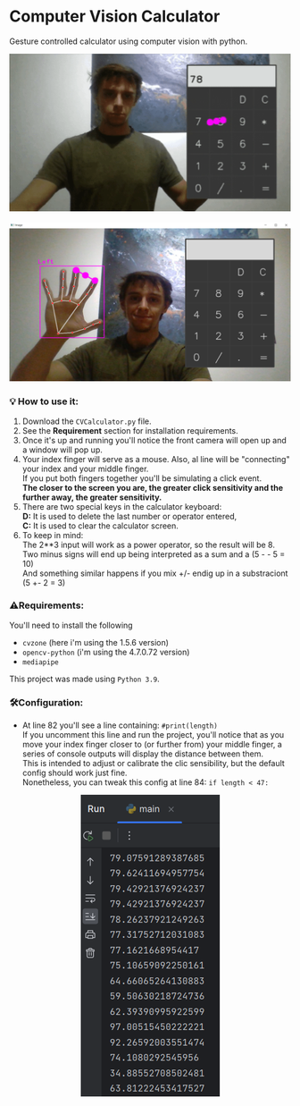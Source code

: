# Computer Vision Calculator
Gesture controlled calculator using computer vision with python.
<div align="center">
     <img src = "https://github.com/Ignaciodibella/ComputerVisionCalculator/blob/main/cvcalc.gif">
</div>

<br>

<div align="center">
     <img src = "https://github.com/Ignaciodibella/ComputerVisionCalculator/blob/main/handrecognition.png" width = 507 height = 284>
</div>

### 💡 How to use it:
1. Download the `CVCalculator.py` file.
2. See the **Requirement** section for installation requirements.
3. Once it's up and running you'll notice the front camera will open up and a window will pop up.
4. Your index finger will serve as a mouse. Also, al line will be "connecting" your index and your middle finger. <br>
   If you put both fingers together you'll be simulating a click event.<br>
   **The closer to the screen you are, the greater click sensitivity and the further away, the greater sensitivity.**
5. There are two special keys in the calculator keyboard:
  <br>**D:** It is used to delete the last number or operator entered,
  <br>**C:** It is used to clear the calculator screen.
6. To keep in mind:
   <br> The 2**3 input will work as a power operator, so the result will be 8.
   <br> Two minus signs will end up being interpreted as a sum and a (5 - - 5 = 10)
   <br> And something similar happens if you mix +/- endig up in a substraciont (5 +- 2 = 3)

### ⚠️Requirements: 
You'll need to install the following
- `cvzone` (here i'm using the 1.5.6 version)
- `opencv-python` (i'm using the 4.7.0.72 version)
- `mediapipe`

This project was made using `Python 3.9`.

### 🛠️Configuration:
- At line 82 you'll see a line containing: `#print(length)`
<br> If you uncomment this line and run the project, you'll notice that as you move your index finger closer to (or further from) your middle finger, a series of console outputs will display the distance between them.
<br> This is intended to adjust or calibrate the clic sensibility, but the default config should work just fine.
<br> Nonetheless, you can tweak this config at line 84: `if length < 47:`

<div align="center">
<img src ="https://github.com/Ignaciodibella/ComputerVisionCalculator/blob/main/length.PNG">
</div>
